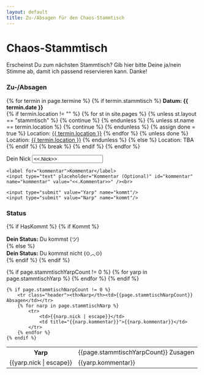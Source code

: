 ```yaml
---
layout: default
title: Zu-/Absagen für den Chaos-Stammtisch
---
```


# Chaos-Stammtisch

Erscheinst Du zum nächsten Stammtisch? Gib hier bitte Deine ja/nein
Stimme ab, damit ich passend reservieren kann. Danke!

### Zu-/Absagen

<p>
{% for termin in page.termine %}
	{% if termin.stammtisch %}
		<b>Datum: {{ termin.date }}</b><br>
		{% if termin.location != "" %}
			{% for st in site.pages %}
				{% unless st.layout == "stammtisch" %}
					{% continue %}
				{% endunless %}
				{% unless st.name == termin.location %}
					{% continue %}
				{% endunless %}
				{% assign done = true %}
				Location: <a href="{{ st.url }}">{{ termin.location }}</a>
			{% endfor %}
			{% unless done %}
				Location: <a href="stammtisch.html">{{ termin.location }}</a>
			{% endunless %}
		{% else %}
			Location: TBA
		{% endif %}
		{% break %}
	{% endif %}
{% endfor %}
</p>


<form method="POST">
	<label for="nick">Dein Nick</label>
	<input type="text" placeholder="Dein Nick" id="nick" name="nick" value="<<.Nick>>" required="required"/><br>

	<label for="kommentar">Kommentar</label>
	<input type="text" placeholder="Kommentar (Optional)" id="kommentar" name="kommentar" value="<<.Kommentar>>" /><br>

	<input type="submit" value="Yarp" name="kommt"/>
	<input type="submit" value="Narp" name="kommt"/>
</form>


### Status

{% if HasKommt %}
	{% if Kommt %}
		<div class="yarpnarpstatus yarp">
			<b>Dein Status:</b> Du kommst (ツ)
		</div>
	{% else %}
		<div class="yarpnarpstatus narp">
			<b>Dein Status:</b> Du kommst nicht (⊙︿⊙)
		</div>
	{% endif %}
{% endif %}

<table class="yarpnarp">
	{% if page.stammtischYarpCount != 0 %}
		<tr class="header"><th>Yarp</th><td>{{page.stammtischYarpCount}} Zusagen</td></tr>
		{% for yarp in page.stammtischYarp %}
			<tr>
				<td>{{yarp.nick | escape}}</td>
				<td title="{{yarp.kommentar}}">{{yarp.kommentar}}</td>
			</tr>
		{% endfor %}
	{% endif %}

	{% if page.stammtischNarpCount != 0 %}
		<tr class="header"><th>Narp</th><td>{{page.stammtischNarpCount}} Absagen</td></tr>
		{% for narp in page.stammtischNarp %}
			<tr>
				<td>{{narp.nick | escape}}</td>
				<td title="{{narp.kommentar}}">{{narp.kommentar}}</td>
			</tr>
		{% endfor %}
	{% endif %}
</table>
